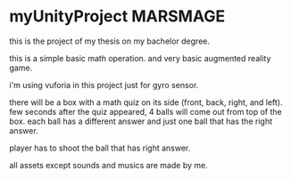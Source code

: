 # myUnityProject MARSMAGE
this is the project of my thesis on my bachelor degree.

this is a simple basic math operation.
and very basic augmented reality game.

i'm using vuforia in this project just for gyro sensor.

there will be a box with a math quiz on its side (front, back, right, and left).
few seconds after the quiz appeared, 4 balls will come out from top of the box.
each ball has a different answer and just one ball that has the right answer.

player has to shoot the ball that has right answer.

all assets except sounds and musics are made by me.
